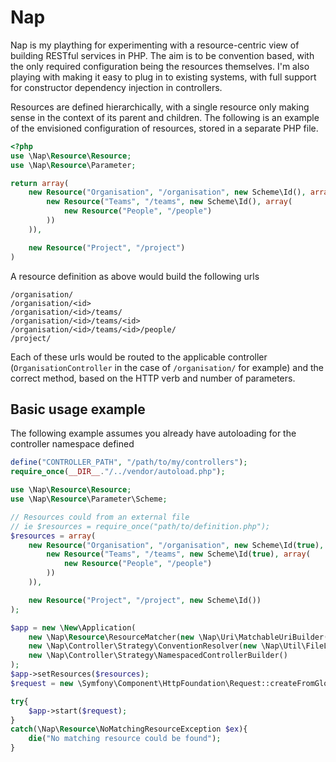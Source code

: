 # Nap
Nap is my plaything for experimenting with a resource-centric view of building RESTful services in PHP. The aim is to be
convention based, with the only required configuration being the resources themselves. I'm also playing with making it easy to plug in to existing systems, with full support for constructor dependency injection in controllers.

Resources are defined hierarchically, with a single resource only making sense in the context of its parent and children.
The following is an example of the envisioned configuration of resources, stored in a separate PHP file.

```php
<?php
use \Nap\Resource\Resource;
use \Nap\Resource\Parameter;

return array(
    new Resource("Organisation", "/organisation", new Scheme\Id(), array(
        new Resource("Teams", "/teams", new Scheme\Id(), array(
            new Resource("People", "/people")
        ))
    )),

    new Resource("Project", "/project")
)
```

A resource definition as above would build the following urls

    /organisation/
    /organisation/<id>
    /organisation/<id>/teams/
    /organisation/<id>/teams/<id>
    /organisation/<id>/teams/<id>/people/
    /project/

Each of these urls would be routed to the applicable controller (`OrganisationController` in the case of `/organisation/` for example)
and the correct method, based on the HTTP verb and number of parameters.

## Basic usage example
The following example assumes you already have autoloading for the controller namespace defined

```php
define("CONTROLLER_PATH", "/path/to/my/controllers");
require_once(__DIR__."/../vendor/autoload.php");

use \Nap\Resource\Resource;
use \Nap\Resource\Parameter\Scheme;

// Resources could from an external file
// ie $resources = require_once("path/to/definition.php");
$resources = array(
    new Resource("Organisation", "/organisation", new Scheme\Id(true), array(
        new Resource("Teams", "/teams", new Scheme\Id(true), array(
            new Resource("People", "/people")
        ))
    )),

    new Resource("Project", "/project", new Scheme\Id())
);

$app = new \New\Application(
    new \Nap\Resource\ResourceMatcher(new \Nap\Uri\MatchableUriBuilder()),
    new \Nap\Controller\Strategy\ConventionResolver(new \Nap\Util\FileLoader(CONTROLLER_PATH)),
    new \Nap\Controller\Strategy\NamespacedControllerBuilder()
);
$app->setResources($resources);
$request = new \Symfony\Component\HttpFoundation\Request::createFromGlobals();

try{
    $app->start($request);
}
catch(\Nap\Resource\NoMatchingResourceException $ex){
    die("No matching resource could be found");
}
```